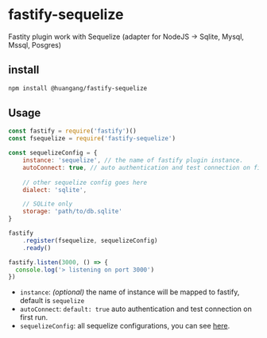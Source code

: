 # fastify-sequelize
Fastity plugin work with Sequelize (adapter for NodeJS -> Sqlite, Mysql, Mssql, Posgres)

## install
```bash
npm install @huangang/fastify-sequelize
```

## Usage
```javascript
const fastify = require('fastify')()
const fsequelize = require('fastify-sequelize')

const sequelizeConfig = {
    instance: 'sequelize', // the name of fastify plugin instance.
    autoConnect: true, // auto authentication and test connection on first run
    
    // other sequelize config goes here
    dialect: 'sqlite',

    // SQLite only
    storage: 'path/to/db.sqlite'
}

fastify
    .register(fsequelize, sequelizeConfig)
    .ready()

fastify.listen(3000, () => {
  console.log('> listening on port 3000')
})
```
- `instance`: *(optional)* the name of instance will be mapped to fastify, default is `sequelize`
- `autoConnect`: `default: true` auto authentication and test connection on first run.
- `sequelizeConfig`: all sequelize configurations, you can see [here](http://docs.sequelizejs.com/manual/installation/getting-started.html#setting-up-a-connection).
